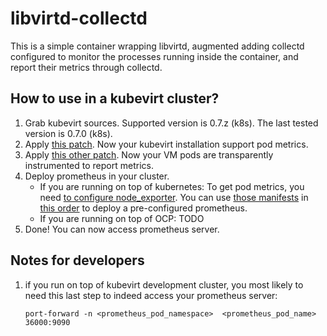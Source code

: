 # libvirtd-collectd

This is a simple container wrapping libvirtd, augmented adding collectd configured
to monitor the processes running inside the container, and report their metrics
through collectd.

## How to use in a kubevirt cluster?

1. Grab kubevirt sources. Supported version is 0.7.z (k8s). The last tested version is 0.7.0 (k8s).
2. Apply [this patch](https://github.com/fromanirh/kubevirt/commit/3292207e65294bbd630a9be138c69cf2ee2cf37b). Now your kubevirt installation support pod metrics.
3. Apply [this other patch](https://github.com/fromanirh/kubevirt/commit/007112d9ef3a2fdd654221cc2666d3edbdbb01fc). Now your VM pods are transparently instrumented to report metrics.
4. Deploy prometheus in your cluster.
   - If you are running on top of kubernetes: To get pod metrics, you need [to configure node\_exporter](https://github.com/fromanirh/libvirt-collectd/blob/master/manifests/k8s/node-exporter-daemonset.yaml).
     You can use [those manifests](https://github.com/fromanirh/libvirt-collectd/tree/master/manifests/k8s) in [this order](https://github.com/fromanirh/libvirt-collectd/blob/master/apply.sh) to deploy a pre-configured prometheus.
   - If you are running on top of OCP: TODO
5. Done! You can now access prometheus server.

## Notes for developers

1. if you run on top of kubevirt development cluster, you most likely to need this last step to indeed access your prometheus server:

   `port-forward -n <prometheus_pod_namespace>  <prometheus_pod_name> 36000:9090`
   
